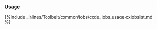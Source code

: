 <!-- usedin: [ _legacy_docker/Toolbelt] - post: -->


### Usage

{%include _inlines/Toolbelt/common/jobs/code_jobs_usage-cxjobslist.md %}
